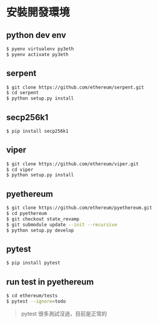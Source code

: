 # 安裝開發環境

## python dev env

```bash
$ pyenv virtualenv py3eth
$ pyenv activate py3eth
```

## serpent

```bash
$ git clone https://github.com/ethereum/serpent.git
$ cd serpent
$ python setup.py install
```

## secp256k1

```bash
$ pip install secp256k1
```

## viper

```bash
$ git clone https://github.com/ethereum/viper.git
$ cd viper
$ python setup.py install
```

## pyethereum

```bash
$ git clone https://github.com/ethereum/pyethereum.git
$ cd pyethereum
$ git checkout state_revamp
$ git submodule update --init --recursive
$ python setup.py develop
```

## pytest

```bash
$ pip install pytest
```

## run test in pyethereum

```bash
$ cd ethereum/tests
$ pytest --ignore=todo
```

> pytest 很多測試沒過，目前是正常的
